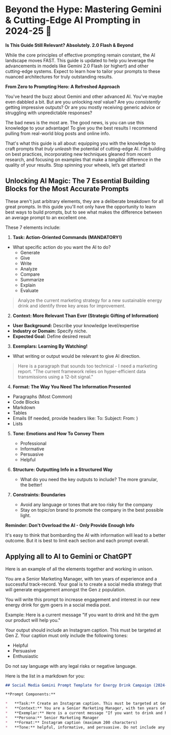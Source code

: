 # Beyond the Hype: Mastering Gemini & Cutting-Edge AI Prompting in 2024-25 🚀

**Is This Guide Still Relevant? Absolutely. 2.0 Flash & Beyond**

While the core principles of effective prompting remain constant, the AI landscape moves FAST. This guide is updated to help you leverage the advancements in models like Gemini 2.0 Flash (or higher!) and other cutting-edge systems. Expect to learn how to tailor your prompts to these nuanced architectures for truly outstanding results.

**From Zero to Prompting Hero: A Refreshed Approach**

You've heard the buzz about Gemini and other advanced AI. You've maybe even dabbled a bit. But are you unlocking *real* value? Are you *consistently* getting impressive outputs? Or are you mostly receiving generic advice or struggling with unpredictable responses?

The bad news is the most are. The good news, is you can use this knowledge to your advantage! To give you the best results I recommend pulling from real-world blog posts and online info.

That's what this guide is all about: equipping you with the knowledge to craft prompts that *truly unleash* the potential of cutting-edge AI. I'm building on best practices, incorporating new techniques gleaned from recent research, and focusing on examples that make a *tangible* difference in the quality of your results. Stop spinning your wheels, let’s get started!

## Unlocking AI Magic: The 7 Essential Building Blocks for the Most Accurate Prompts

These aren't just arbitrary elements, they are a deliberate breakdown for all great prompts. In this guide you'll not only have the opportunity to learn best ways to build prompts, but to see what makes the difference between an average prompt to an excellent one.

These 7 elements include:
1.  **Task: Action-Oriented Commands (MANDATORY!)**

  *   What specific action do you want the AI to do?
      *   Generate
      *   Give
      *   Write
      *   Analyze
      *   Compare
      *   Summarize
      *   Explain
      *   Evaluate

  > Analyze the current marketing strategy for a new sustainable energy drink and identify three key areas for improvement.

2.  **Context: More Relevant Than Ever (Strategic Gifting of Information)**

  *   **User Background:** Describe your knowledge level/expertise
  *   **Industry or Domain:** Specify niche.
  *   **Expected Goal:** Define desired result

3.  **Exemplars: Learning By Watching!**

   *   What writing or output would be relevant to give AI direction.
   > Here is a paragraph that sounds too technical - I need a marketing report. "The current framework relies on hyper-efficient data transmissions using a 12-bit signal."

4.  **Format: The Way You Need The Information Presented**
  *   Paragraphs (Most Common)
  *   Code Blocks
  *   Markdown
  *   Tables
  *   Emails (If needed, provide headers like: To: Subject: From: )
  *   Lists

5.  **Tone: Emotions and How To Convey Them**
    * Professional
    * Informative
    * Persuasive
    * Helpful

6.  **Structure: Outputting Info in a Structured Way**
    *   What do you need the key outputs to include? The more granular, the better!

7.  **Constraints: Boundaries**
     *   Avoid any language or tones that are too risky for the company
     *   Stay on topic/on brand to promote the company in the best possible light.

**Reminder: Don't Overload the AI - Only Provide Enough Info**

It's easy to think that bombarding the AI with information will lead to a better outcome. But it is best to limit each section and each prompt overall.

## Applying all to AI to Gemini or ChatGPT

Here is an example of all the elements together and working in unison.

You are a Senior Marketing Manager, with ten years of experience and a successful track-record. Your goal is to create a social media strategy that will generate engagement amongst the Gen z population.

You will write this prompt to increase engagement and interest in our new energy drink for gym goers in a social media post.

Example: Here is a current message "If you want to drink and hit the gym our product will help you."

Your output should include an Instagram caption. This must be targeted at Gen Z.
Your caption must only include the following tones:
*   Helpful
*   Persuasive
*   Enthusiastic

Do not say language with any legal risks or negative language.

Here is the list in a markdown for you:

```markdown
## Social Media Gemini Prompt Template for Energy Drink Campaign (2024-Ready!)

**Prompt Components:**

*   **Task:** Create an Instagram caption. This must be targeted at Gen Z.
*   **Context:** You are a Senior Marketing Manager, with ten years of experience and a successful track-record. Your goal is to create a social media strategy that will generate engagement amongst the Gen z population.
*   **Exemplar:** Here is a current message "If you want to drink and hit the gym our product will help you."
*   **Persona:** Senior Marketing Manager
*   **Format:** Instagram caption (maximum 200 characters)
*   **Tone:** helpful, informative, and persuasive. Do not include any tones or language that could be risky or damaging to brand
